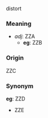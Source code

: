 distort
### Meaning
+ _adj_: ZZA
	+ __eg__: ZZB

### Origin

ZZC

### Synonym

__eg__: ZZD

+ ZZE


